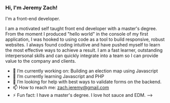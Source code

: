 ### Hi, I'm Jeremy Zach!
I'm a front-end developer.

I am a motivated self taught front end developer with a master's degree. From the moment I produced "hello world" in the console of my first application, I was hooked to using code as a tool to build responsive, robust websites. I always found coding intuitive and have pushed myself to learn the most effective ways to achieve a result. I am a fast learner, outstanding interpersonal skills and can quickly integrate into a team so I can provide value to the company and clients.

- 🔭 I’m currently working on: Building an election map using Javascript
- 🌱 I’m currently learning Javascript and PHP
- 🤔 I’m looking for help with best ways to validate forms on the backend.  
- 📫 How to reach me: zach.jeremy@gmail.com
- ⚡ Fun fact: I have a master's degree.  I love hot sauce and EDM.
-->
